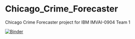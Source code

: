 # Chicago_Crime_Forecaster
Chicago Crime Forecaster project for IBM IMVAI-0904 Team 1

[![Binder](https://mybinder.org/badge_logo.svg)](https://mybinder.org/v2/gh/lawong888/Chicago_Crime_Forecaster/main?filepath=Insurance%20Fraud%20Prediction.ipynb)
